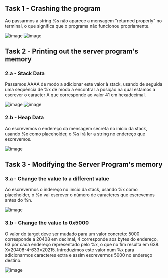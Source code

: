 # 

## Task 1 - Crashing the program

Ao passarmos a string %s não aparece a mensagem "returned properly" no terminal, o que significa que o programa não funcionou propriamente.

![image](https://git.fe.up.pt/fsi/fsi2324/logs/l10g05/-/raw/main/Images/Logbook7/image_1.png?ref_type=heads)
![image](https://git.fe.up.pt/fsi/fsi2324/logs/l10g05/-/raw/main/Images/Logbook7/image_2.png?ref_type=heads)

## Task 2 - Printing out the server program's memory

### 2.a - Stack Data

Passamos AAAA de modo a adicionar este valor à stack, usando de seguida uma sequência de %x de modo a encontrar a posição na qual estamos a escrever o caracter A que corresponde ao valor 41 em hexadecimal.

![image](https://git.fe.up.pt/fsi/fsi2324/logs/l10g05/-/raw/main/Images/Logbook7/image_3.png?ref_type=heads)
![image](https://git.fe.up.pt/fsi/fsi2324/logs/l10g05/-/raw/main/Images/Logbook7/image_4.png?ref_type=heads)

### 2.b - Heap Data

Ao escrevemos o endereço da mensagem secreta no início da stack, usando %x como placeholder, o %s irá ler a string no endereço que escrevemos.

![image](https://git.fe.up.pt/fsi/fsi2324/logs/l10g05/-/raw/main/Images/Logbook7/image_5.png?ref_type=heads)

## Task 3 - Modifying the Server Program's memory

### 3.a - Change the value to a different value

Ao escrevermos o indereço no início da stack, usando %x como placeholder, o %n vai escrever o número de caracteres que escrevemos antes do %n.

![image](https://git.fe.up.pt/fsi/fsi2324/logs/l10g05/-/raw/main/Images/Logbook7/image_6.png?ref_type=heads)

### 3.b - Change the value to 0x5000

O valor do target deve ser mudado para um valor concreto: 5000 corresponde a 20408 em decimal, 4 corresponde aos bytes do endereço, 63 por cada endereço representado pelo %x, o que no fim resulta em 638. X=20408-4-633=20215. Introduzimos este valor num %x para adicionarmos caracteres extra e assim escrevermos 5000 no endereço destino.

![image](https://git.fe.up.pt/fsi/fsi2324/logs/l10g05/-/raw/main/Images/Logbook7/image_7.png?ref_type=heads)

